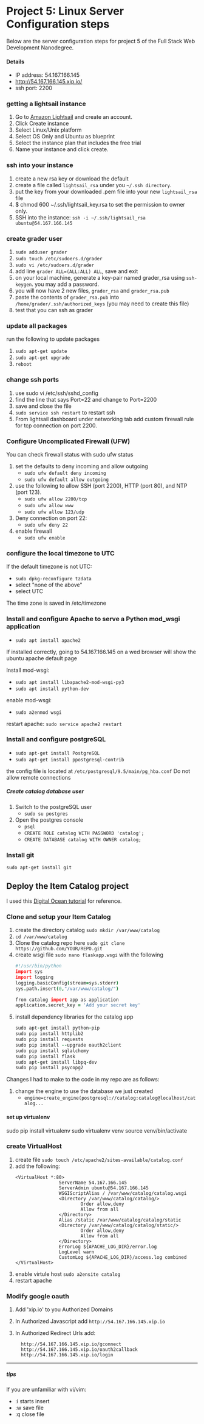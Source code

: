 # Project 5: Linux Server Configuration steps
Below are the server configuration steps for project 5 of the 
Full Stack Web Development Nanodegree.
#### Details
* IP address: 54.167.166.145
* http://54.167.166.145.xip.io/
* ssh port: 2200
### getting a lightsail instance
1. Go to [Amazon Lightsail](https://lightsail.aws.amazon.com/ls/webapp/home/instances) and create an account.
2. Click Create instance
3. Select Linux/Unix platform
4. Select OS Only and Ubuntu as blueprint
5. Select the instance plan that includes the free trial
6. Name your instance and click create.

### ssh into your instance
1. create a new rsa key or download the default
2. create a file called `lightsail_rsa` under you `~/.ssh directory`. 
3. put the key from your downloaded .pem file into your new `lightsail_rsa` file
4. $ chmod 600 ~/.ssh/lightsail_key.rsa to set the permission to owner only.
5. SSH into the instance:  `ssh -i ~/.ssh/lightsail_rsa ubuntu@54.167.166.145`


### create grader user
1. `sude adduser grader`
2. `sudo touch /etc/sudoers.d/grader`
3. `sudo vi /etc/sudoers.d/grader`
4. add line `grader ALL=(ALL:ALL) ALL`, save and exit
5. on your local machine, generate a key-pair named grader_rsa using `ssh-keygen`. you may add a password.
6. you will now have 2 new files, `grader_rsa` and `grader_rsa.pub`
7. paste the contents of `grader_rsa.pub` into `/home/grader/.ssh/authorized_keys` (you may need to create this file)
8. test that you can ssh as grader

### 

### update all packages
run the following to update packages
1. `sudo apt-get update`
2. `sudo apt-get upgrade`
3. `reboot`

### change ssh ports
1. use sudo vi /etc/ssh/sshd_config
2. find the line that says Port=22 and change to Port=2200
3. save and close the file
4. `sudo service ssh restart` to restart ssh
5. From lightsail dashboard under networking tab add custom firewall rule for tcp connection on port 2200.

### Configure Uncomplicated Firewall (UFW)
You can check firewall status with sudo ufw status
1. set the defaults to deny incoming and allow outgoing 
    * `sudo ufw default deny incoming`
    * `sudo ufw default allow outgoing`
2. use the following to allow SSH (port 2200), HTTP (port 80), and NTP (port 123).
    * `sudo ufw allow 2200/tcp`
    * `sudo ufw allow www`
    * `sudo ufw allow 123/udp`
3. Deny connection on port 22:
    * `sudo ufw deny 22`
4. enable firewall
    * `sudo ufw enable`

### configure the local timezone to UTC
If the default timezone is not UTC:
* `sudo dpkg-reconfigure tzdata`
* select "none of the above"
* select UTC

The time zone is saved in /etc/timezone

### Install and configure Apache to serve a Python mod_wsgi application
* `sudo apt install apache2`

If installed correctly, going to 54.167.166.145 on a wed browser 
will show the ubuntu apache default page

Install mod-wsgi:
* `sudo apt install libapache2-mod-wsgi-py3`
* `sudo apt install python-dev`

enable mod-wsgi:
* `sudo a2enmod wsgi`

restart apache: `sudo service apache2 restart`

### Install and configure postgreSQL
* `sudo apt-get install PostgreSQL`
* `sudo apt-get install ppostgresql-contrib`

the config file is located at `/etc/postgresql/9.5/main/pg_hba.conf` Do not allow remote connections
##### Create catalog database user
1. Switch to the postgreSQL user 
    * `sudo su postgres`
2. Open the postgres console
    * `psql`
    * `CREATE ROLE catalog WITH PASSWORD 'catalog';`
    * `CREATE DATABASE catalog WITH OWNER catalog;` 
### Install git
`sudo apt-get install git`  

## Deploy the Item Catalog project
I used this [Digital Ocean tutorial](https://www.digitalocean.com/community/tutorials/how-to-deploy-a-flask-application-on-an-ubuntu-vps)
for reference.

###  Clone and setup your Item Catalog
1. create the directory catalog
`sudo mkdir /var/www/catalog`
2. `cd /var/www/catalog`
3. Clone the catalog repo here `sudo git clone https://github.com/YOUR/REPO.git`
4. create wsgi file `sudo nano flaskapp.wsgi` with the following
    ```coffeescript
    #!/usr/bin/python
    import sys
    import logging
    logging.basicConfig(stream=sys.stderr)
    sys.path.insert(0,"/var/www/catalog/")
    
    from catalog import app as application
    application.secret_key = 'Add your secret key'

    ```  
5. install dependency libraries for the catalog app
    ```coffeescript
    sudo apt-get install python-pip
    sudo pip install httplib2
    sudo pip install requests
    sudo pip install --upgrade oauth2client
    sudo pip install sqlalchemy
    sudo pip install flask
    sudo apt-get install libpq-dev
    sudo pip install psycopg2
    ```

Changes I had to make to the code in my repo are as follows:
1. change the engine to use the database we just created 
    * `engine=create_engine(postgresql://catalog:catalog@localhost/catalog...`
    
#### set up virtualenv
sudo pip install virtualenv 
sudo virtualenv venv
source venv/bin/activate 

### create VirtualHost
1. create file `sudo touch /etc/apache2/sites-available/catalog.conf`
2. add the following:
    ```    
    <VirtualHost *:80>
                    ServerName 54.167.166.145
                    ServerAdmin ubuntu@54.167.166.145
                    WSGIScriptAlias / /var/www/catalog/catalog.wsgi
                    <Directory /var/www/catalog/catalog/>
                            Order allow,deny
                            Allow from all
                    </Directory>
                    Alias /static /var/www/catalog/catalog/static
                    <Directory /var/www/catalog/catalog/static/>
                            Order allow,deny
                            Allow from all
                    </Directory>
                    ErrorLog ${APACHE_LOG_DIR}/error.log
                    LogLevel warn
                    CustomLog ${APACHE_LOG_DIR}/access.log combined
    </VirtualHost>
    ```
3. enable virtule host `sudo a2ensite catalog`
4. restart apache

### Modify google oauth
1. Add 'xip.io' to you Authorized Domains

2. In Authorized Javascript add `http://54.167.166.145.xip.io`

3. In Authorized Redirect Urls add:
    ```
      http://54.167.166.145.xip.io/gconnect	
      http://54.167.166.145.xip.io/oauth2callback	
      http://54.167.166.145.xip.io/login
    ```
---
##### tips
If you are unfamiliar with vi/vim:
* :i starts insert
* :w save file
* :q close file